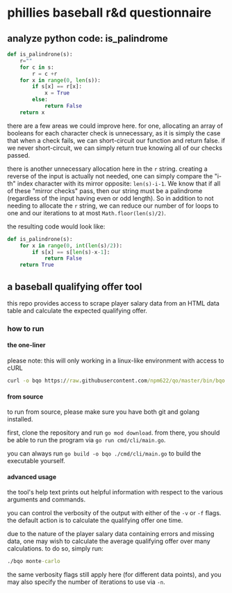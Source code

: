 # phillies baseball r&d questionnaire

## analyze python code: is_palindrome

```py
def is_palindrone(s):
    r=""
    for c in s:
        r = c +r
    for x in range(0, len(s)):
        if s[x] == r[x]:
            x = True
        else:
            return False
    return x
```

there are a few areas we could improve here.  for one, allocating an array of booleans for each character check is unnecessary, as it is simply the case that when a check fails, we can short-circuit our function and return false.  if we never short-circuit, we can simply return true knowing all of our checks passed.

there is another unnecessary allocation here in the `r` string.  creating a reverse of the input is actually not needed, one can simply compare the "i-th" index character with its mirror opposite: `len(s)-i-1`.  We know that if all of these "mirror checks" pass, then our string must be a palindrome (regardless of the input having even or odd length).  So in addition to not needing to allocate the `r` string, we can reduce our number of for loops to one and our iterations to at most `Math.floor(len(s)/2)`.

the resulting code would look like:

```py
def is_palindrone(s):
    for x in range(0, int(len(s)/2)):
        if s[x] == s[len(s)-x-1]:
            return False
    return True
```

## a baseball qualifying offer tool

this repo provides access to scrape player salary data from an HTML data table and calculate the expected qualifying offer.

### how to run

#### the one-liner

please note: this will only working in a linux-like environment with access to cURL

```cmd
curl -o bqo https://raw.githubusercontent.com/npm622/qo/master/bin/bqo && chmod +x ./bqo && ./bqo
```

#### from source

to run from source, please make sure you have both git and golang installed.

first, clone the repository and run `go mod download`.  from there, you should be able to run the program via `go run cmd/cli/main.go`.

you can always run `go build -o bqo ./cmd/cli/main.go` to build the executable yourself.

#### advanced usage

the tool's help text prints out helpful information with respect to the various arguments and commands.

you can control the verbosity of the output with either of the `-v` or `-f` flags.  the default action is to calculate the qualifying offer one time.

due to the nature of the player salary data containing errors and missing data, one may wish to calculate the average qualifying offer over many calculations.  to do so, simply run:

```cmd
./bqo monte-carlo
```

the same verbosity flags still apply here (for different data points), and you may also specify the number of iterations to use via `-n`.